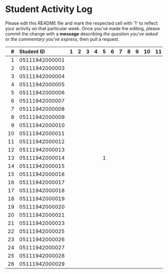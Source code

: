 # Student Activity Log
Please edit this README file and mark the respected cell with '1' to reflect your activity on that particular week. Once you've made the editing, please commit the change with a **message** describing *the question you've asked* or *the commentary you've express*, then pull a request.

| #  | Student ID     | 1 | 2 | 3 | 4 | 5 | 6 | 7 | 8 | 9 | 10 | 11 | 12 | 13 | 14 | 15 | 16 |
|---:|:---------------|:-:|:-:|:-:|:-:|:-:|:-:|:-:|:-:|:-:|:--:|:--:|:--:|:--:|:--:|:--:|:--:|
| 1  | 05111942000001 |   |   |   |   |   |   |   |   |   |    |    |    |    |    |    |    |
| 2  | 05111942000003 |   |   |   |   |   |   |   |   |   |    |    |    |    |    |    |    |
| 3  | 05111942000004 |   |   |   |   |   |   |   |   |   |    |    |    |    |    |    |    |
| 4  | 05111942000005 |   |   |   |   |   |   |   |   |   |    |    |    |    |    |    |    |
| 5  | 05111942000006 |   |   |   |   |   |   |   |   |   |    |    |    |    |    |    |    |
| 6  | 05111942000007 |   |   |   |   |   |   |   |   |   |    |    |    |    |    |    |    |
| 7  | 05111942000008 |   |   |   |   |   |   |   |   |   |    |    |    |    |    |    |    |
| 8  | 05111942000009 |   |   |   |   |   |   |   |   |   |    |    |    |    |    |    |    |
| 9  | 05111942000010 |   |   |   |   |   |   |   |   |   |    |    |    |    |    |    |    |
| 10 | 05111942000011 |   |   |   |   |   |   |   |   |   |    |    |    |    |    |    |    |
| 11 | 05111942000012 |   |   |   |   |   |   |   |   |   |    |    |    |    |    |    |    |
| 12 | 05111942000013 |   |   |   |   |   |   |   |   |   |    |    |    |    |    |    |    |
| 13 | 05111942000014 |   |   |   |   |  1 |   |   |   |   |    |    |    |    |    |    |    |
| 14 | 05111942000015 |   |   |   |   |   |   |   |   |   |    |    |    |    |    |    |    |
| 15 | 05111942000016 |   |   |   |   |   |   |   |   |   |    |    |    |    |    |    |    |
| 16 | 05111942000017 |   |   |   |   |   |   |   |   |   |    |    |    |    |    |    |    |
| 17 | 05111942000018 |   |   |   |   |   |   |   |   |   |    |    |    |    |    |    |    |
| 18 | 05111942000019 |   |   |   |   |   |   |   |   |   |    |    |    |    |    |    |    |
| 19 | 05111942000020 |   |   |   |   |   |   |   |   |   |    |    |    |    |    |    |    |
| 20 | 05111942000021 |   |   |   |   |   |   |   |   |   |    |    |    |    |    |    |    |
| 21 | 05111942000023 |   |   |   |   |   |   |   |   |   |    |    |    |    |    |    |    |
| 22 | 05111942000025 |   |   |   |   |   |   |   |   |   |    |    |    |    |    |    |    |
| 23 | 05111942000026 |   |   |   |   |   |   |   |   |   |    |    |    |    |    |    |    |
| 24 | 05111942000027 |   |   |   |   |   |   |   |   |   |    |    |    |    |    |    |    |
| 25 | 05111942000028 |   |   |   |   |   |   |   |   |   |    |    |    |    |    |    |    |
| 26 | 05111942000029 |   |   |   |   |   |   |   |   |   |    |    |    |    |    |    |    |
